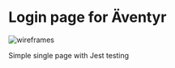 # Login page for Äventyr

![wireframes](https://i.ibb.co/6W4R2pX/aventyr-login.png)

Simple single page with Jest testing

